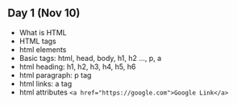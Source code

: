 ## Day 1 (Nov 10)
- What is HTML
- HTML tags
- html elements
- Basic tags: html, head, body, h1, h2 ..., p, a
- html heading: h1, h2, h3, h4, h5, h6
- html paragraph: p tag
- html links: a tag
- html attributes `<a href="https://google.com">Google Link</a>`
  